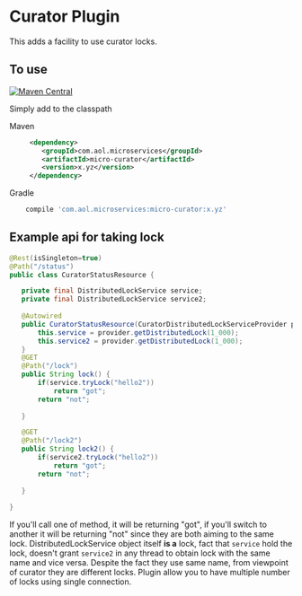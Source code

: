 # Curator Plugin

This adds a facility to use curator locks.

## To use

[![Maven Central](https://maven-badges.herokuapp.com/maven-central/com.aol.microservices/micro-curator/badge.svg)](https://maven-badges.herokuapp.com/maven-central/com.aol.microservices/micro-curator)

Simply add to the classpath

Maven 
```xml
     <dependency>
        <groupId>com.aol.microservices</groupId>  
        <artifactId>micro-curator</artifactId>
        <version>x.yz</version>
     </dependency>
```   
Gradle
```groovy
    compile 'com.aol.microservices:micro-curator:x.yz'
```
## Example api for taking lock

 ```java
@Rest(isSingleton=true)
@Path("/status")
public class CuratorStatusResource {

	private final DistributedLockService service;
	private final DistributedLockService service2;
	
	@Autowired
	public CuratorStatusResource(CuratorDistributedLockServiceProvider provider) {
		this.service = provider.getDistributedLock(1_000);
		this.service2 = provider.getDistributedLock(1_000);
	}
	@GET
	@Path("/lock")
	public String lock() {
		if(service.tryLock("hello2"))
			return "got";
		return "not";
		
	}

	@GET
	@Path("/lock2")
	public String lock2() {
		if(service2.tryLock("hello2"))
			return "got";
		return "not";
		
	}
	
}
 ```

If you'll call one of method, it will be returning "got", if you'll switch to another it will be returning "not" since they are both aiming to the same lock. DistributedLockService object itself **is a** lock, fact that `service` hold the lock, doesn't grant `service2` in any thread to obtain lock with the same name and vice versa. Despite the fact they use same name, from viewpoint of curator they are different locks.
Plugin allow you to have multiple number of locks using single connection.
